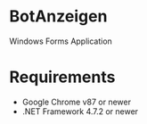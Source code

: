 # BotAnzeigen
Windows Forms Application

# Requirements
* Google Chrome v87 or newer
* .NET Framework 4.7.2 or newer
